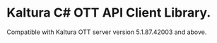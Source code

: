 # Kaltura C# OTT API Client Library.
Compatible with Kaltura OTT server version 5.1.87.42003 and above.
